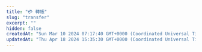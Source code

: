 ```yaml
---
title: "💳 轉帳"
slug: "transfer"
excerpt: ""
hidden: false
createdAt: "Sun Mar 10 2024 07:17:40 GMT+0000 (Coordinated Universal Time)"
updatedAt: "Thu Apr 18 2024 15:35:30 GMT+0000 (Coordinated Universal Time)"
---
```

